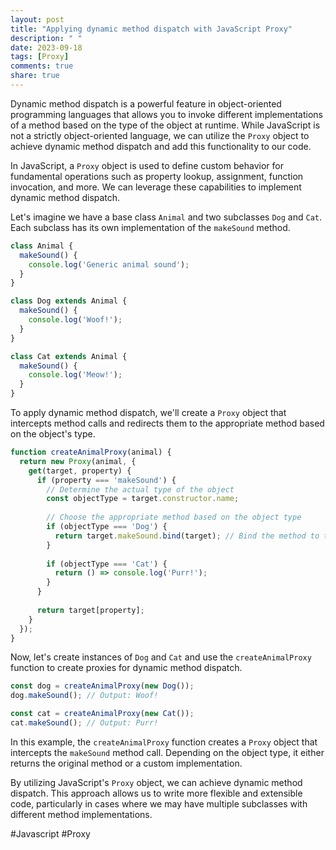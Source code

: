 ```yaml
---
layout: post
title: "Applying dynamic method dispatch with JavaScript Proxy"
description: " "
date: 2023-09-18
tags: [Proxy]
comments: true
share: true
---
```


Dynamic method dispatch is a powerful feature in object-oriented programming languages that allows you to invoke different implementations of a method based on the type of the object at runtime. While JavaScript is not a strictly object-oriented language, we can utilize the `Proxy` object to achieve dynamic method dispatch and add this functionality to our code.

In JavaScript, a `Proxy` object is used to define custom behavior for fundamental operations such as property lookup, assignment, function invocation, and more. We can leverage these capabilities to implement dynamic method dispatch.

Let's imagine we have a base class `Animal` and two subclasses `Dog` and `Cat`. Each subclass has its own implementation of the `makeSound` method.

```javascript
class Animal {
  makeSound() {
    console.log('Generic animal sound');
  }
}

class Dog extends Animal {
  makeSound() {
    console.log('Woof!');
  }
}

class Cat extends Animal {
  makeSound() {
    console.log('Meow!');
  }
}
```

To apply dynamic method dispatch, we'll create a `Proxy` object that intercepts method calls and redirects them to the appropriate method based on the object's type.

```javascript
function createAnimalProxy(animal) {
  return new Proxy(animal, {
    get(target, property) {
      if (property === 'makeSound') {
        // Determine the actual type of the object
        const objectType = target.constructor.name;
        
        // Choose the appropriate method based on the object type
        if (objectType === 'Dog') {
          return target.makeSound.bind(target); // Bind the method to the target object
        }
        
        if (objectType === 'Cat') {
          return () => console.log('Purr!');
        }
      }
      
      return target[property];
    }
  });
}
```

Now, let's create instances of `Dog` and `Cat` and use the `createAnimalProxy` function to create proxies for dynamic method dispatch.

```javascript
const dog = createAnimalProxy(new Dog());
dog.makeSound(); // Output: Woof!

const cat = createAnimalProxy(new Cat());
cat.makeSound(); // Output: Purr!
```

In this example, the `createAnimalProxy` function creates a `Proxy` object that intercepts the `makeSound` method call. Depending on the object type, it either returns the original method or a custom implementation.

By utilizing JavaScript's `Proxy` object, we can achieve dynamic method dispatch. This approach allows us to write more flexible and extensible code, particularly in cases where we may have multiple subclasses with different method implementations.

#Javascript #Proxy